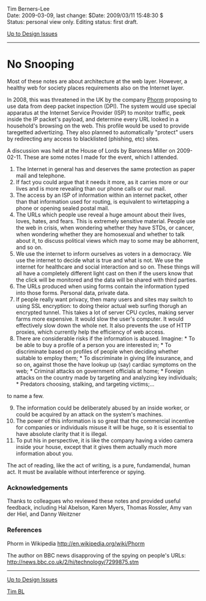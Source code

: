 Tim Berners-Lee  
Date: 2009-03-09, last change: $Date: 2009/03/11 15:48:30 $  
Status: personal view only. Editing status: first draft.

[Up to Design Issues](https://www.w3.org/DesignIssues/./)

* * *

#  No Snooping

Most of these notes are about architecture at the web layer. However, a
healthy web for society places requirements also on the Internet layer.

In 2008, this was threatened in the UK by the company
[Phorm](http://en.wikipedia.org/wiki/Phorm) proposing to use data from deep
packet inspection (DPI). The system would use special apparatus at the
Internet Service Provider (ISP) to monitor traffic, peek inside the IP
packet's payload, and determine every URL looked in a household's browsing on
the web. This profile would be used to provide taregetted advertizing. They
also planned to automatically "protect" users by redirecting any access to
blacklisted (phishing, etc) sites.

A discussion was held at the House of Lords by Baroness Miller on 2009-02-11.
These are some notes I made for the event, which I attended.

  1. The Internet in general has and deserves the same protection as paper mail and telephone. 
  2. If fact you could argue that it needs it more, as it carries more or our lives and is more revealing than our phone calls or our mail. 
  3. The access by an ISP of information within an internet packet, other than that information used for routing, is equivalent to wirtetapping a phone or opening sealed postal mail. 
  4. The URLs which people use reveal a huge amount about their lives, loves, hates, and fears. This is extremely sensitive material. People use the web in crisis, when wondering whether they have STDs, or cancer, when wondering whether they are homosexual and whether to talk about it, to discuss political views which may to some may be abhorrent, and so on. 
  5. We use the internet to inform ourselves as voters in a democracy. We use the internet to decide what is true and what is not. We use the internet for healthcare and social interaction and so on. These things will all have a completely different light cast on then if the users know that the click will be monitored and the data will be shared with third parties. 
  6. The URLs produced when using forms contain the information typed into those forms. Personal data, private data. 
  7. If people really want privacy, then many users and sites may switch to using SSL encryption: to doing theior actual web surfing thorugh an encrypted tunnel. This takes a lot of server CPU cycles, making server farms more expensive. It would slow the user's computer. It would effectively slow down the whole net. It also prevents the use of HTTP proxies, which currently help the efficiency of web access. 
  8. There are considerable risks if the information is abused. Imagine: 
    * To be able to buy a profile of a person you are interested in; 
    * To discriminate based on profiles of people when deciding whether suitable to employ them; 
    * To discriminate in giving life insurance, and so on, against those the have lookup up (say) cardiac symptoms on the web; 
    * Criminal attacks on government officials at home; 
    * Foreign attacks on the country made by targeting and analyzing key individuals; 
    * Predators choosing, stalking, and targeting victims;... 

to name a few.

  9. The information could be deliberately abused by an inside worker, or could be acquired by an attack on the system's machines. 
  10. The power of this information is so great that the commercial incentive for companies or individuals misuse it will be huge, so it is essential to have absolute clarity that it is illegal. 
  11. To put his in perspective, it is like the company having a video camera inside your house, except that it gives them actually much more information about you. 

The act of reading, like the act of writing, is a pure, fundamendal, human
act. It must be available without interference or spying.

###  Acknowledgements

Thanks to colleagues who reviewed these notes and provided useful feedback,
including Hal Abelson, Karen Myers, Thomas Rossler, Amy van der Hiel, and
Danny Weitzner

###  References

Phorm in Wikipedia http://en.wikipedia.org/wiki/Phorm

The author on BBC news disapproving of the spying on people's URLs:
http://news.bbc.co.uk/2/hi/technology/7299875.stm

* * *

[Up to Design Issues](https://www.w3.org/DesignIssues/Overview.html)

[Tim BL](https://www.w3.org/People/Berners-Lee)


